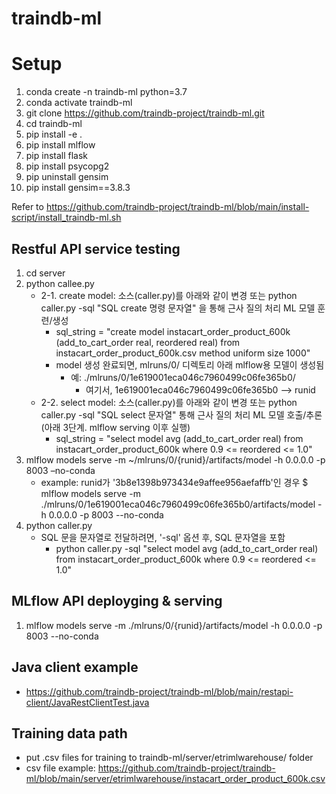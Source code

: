 # traindb-ml

Setup
===

1. conda create -n traindb-ml python=3.7
2. conda activate traindb-ml
3. git clone https://github.com/traindb-project/traindb-ml.git
4. cd traindb-ml
5. pip install -e . 
6. pip install mlflow
7. pip install flask
8. pip install psycopg2
9. pip uninstall gensim
10. pip install gensim==3.8.3

Refer to https://github.com/traindb-project/traindb-ml/blob/main/install-script/install_traindb-ml.sh

## Restful API service testing

1. cd server
2. python callee.py
	- 2-1. create model: 소스(caller.py)를 아래와 같이 변경 또는 python caller.py -sql "SQL create 명령 문자열" 을 통해 근사 질의 처리 ML 모델 훈련/생성
		* sql_string = "create model instacart_order_product_600k (add_to_cart_order real, reordered real) from instacart_order_product_600k.csv method uniform size 1000"
		* model 생성 완료되면, mlruns/0/ 디렉토리 아래 mlflow용 모델이 생성됨
			* 예:  ./mlruns/0/1e619001eca046c7960499c06fe365b0/
				* 여기서, 1e619001eca046c7960499c06fe365b0 --> runid 
	- 2-2. select model: 소스(caller.py)를 아래와 같이 변경 또는 python caller.py -sql "SQL select 문자열" 통해 근사 질의 처리 ML 모델 호출/추론 (아래 3단계. mlflow serving 이후 실행) 
		* sql_string = "select model avg (add_to_cart_order real) from instacart_order_product_600k where 0.9 <= reordered <= 1.0"
3. mlflow models serve -m ~/mlruns/0/{runid}/artifacts/model -h 0.0.0.0 -p 8003 –no-conda
	- example: runid가 '3b8e1398b973434e9affee956aefaffb'인 경우
	$ mlflow models serve -m ./mlruns/0/1e619001eca046c7960499c06fe365b0/artifacts/model -h 0.0.0.0 -p 8003 --no-conda
4. python caller.py 
	- SQL 문을 문자열로 전달하려면, '-sql' 옵션 후, SQL 문자열을 포함
		* python caller.py -sql "select model avg (add_to_cart_order real) from instacart_order_product_600k where 0.9 <= reordered <= 1.0"


## MLflow API deployging & serving 

1. mlflow models serve -m ./mlruns/0/{runid}/artifacts/model -h 0.0.0.0 -p 8003 --no-conda

## Java client example
- https://github.com/traindb-project/traindb-ml/blob/main/restapi-client/JavaRestClientTest.java 

## Training data path
- put .csv files for training to traindb-ml/server/etrimlwarehouse/ folder
- csv file example: https://github.com/traindb-project/traindb-ml/blob/main/server/etrimlwarehouse/instacart_order_product_600k.csv


